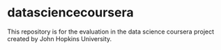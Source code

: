 # datasciencecoursera
This repository is for the evaluation in the data science coursera project created by John Hopkins University.
